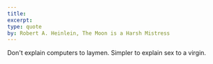 ```yaml
---
title:
excerpt:
type: quote
by: Robert A. Heinlein, The Moon is a Harsh Mistress 
---
```


Don't explain computers to laymen. Simpler to explain sex to a virgin.